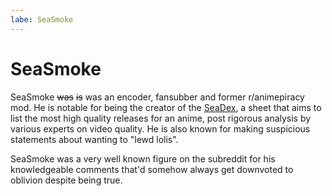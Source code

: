 ```yaml
---
labe: SeaSmoke
---
```


# SeaSmoke

SeaSmoke ~~was~~ ~~is~~ was an encoder, fansubber and former r/animepiracy mod. He is notable for being the creator of the [SeaDex](https://releases.moe), a sheet that aims to list the most high quality releases for an anime, post rigorous analysis by various experts on video quality. He is also known for making suspicious statements about wanting to "lewd lolis".

SeaSmoke was a very well known figure on the subreddit for his knowledgeable comments that'd somehow always get downvoted to oblivion despite being true.